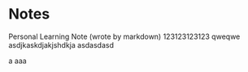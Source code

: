 # Notes
Personal Learning Note (wrote by markdown)
123123123123
qweqwe
asdjkaskdjakjshdkja
asdasdasd




a
aaa
